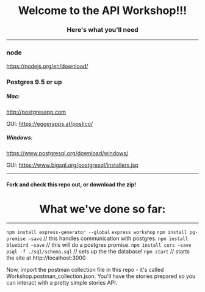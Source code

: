 <h1 align="center">Welcome to the API Workshop!!!</h1>
<h3 align="center">Here's what you'll need</h3>

<hr />

### node
https://nodejs.org/en/download/


### Postgres 9.5 or up

##### Mac:
http://postgresapp.com

GUI: https://eggerapps.at/postico/

##### Windows:
https://www.postgresql.org/download/windows/

GUI: https://www.bigsql.org/postgresql/installers.jsp

<hr />

#### Fork and check this repo out, or download the zip!

<h1 align="center">What we've done so far:</h1>

<hr />

`npm install express-generator --global`
`express workshop`
`npm install pg-promise —save` // this handles communication with postgres.
`npm install bluebird —save` // this will do a postgres promise.
`npm install cors —save`
`psql -f ./sql/schema.sql` // sets up the the database!
`npm start` // starts the site at http://localhost:3000

Now, import the postman collection file in this repo - it's called Workshop.postman_collection.json. You'll have the stories prepared so you can interact with a pretty simple stories API.
